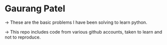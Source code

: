 # Gaurang Patel
-> These are the basic problems I have been solving to learn python.

-> This repo includes code from various github accounts, taken to learn and not to reproduce.